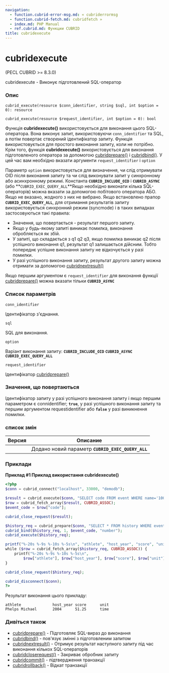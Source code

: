 ```yaml
---
navigation:
  - function.cubrid-error-msg.md: « cubriderrormsg
  - function.cubrid-fetch.md: cubridfetch »
  - index.md: PHP Manual
  - ref.cubrid.md: Функции CUBRID
title: cubridexecute
---
```

# cubridexecute

(PECL CUBRID >= 8.3.0)

cubridexecute - Виконує підготовлений SQL-оператор

### Опис

```methodsynopsis
cubrid_execute(resource $conn_identifier, string $sql, int $option = 0): resource
```

```methodsynopsis
cubrid_execute(resource $request_identifier, int $option = 0): bool
```

Функція **cubridexecute()** використовується для виконання цього SQL-оператора. Вона виконує запит, використовуючи `conn_identifier` та SQL, а потім повертає створений ідентифікатор запиту. Функція використовується для простого виконання запиту, коли не потрібно. Крім того, функція **cubridexecute()** використовується для виконання підготовленого оператора за допомогою [cubridprepare()](function.cubrid-prepare.md) і [cubridbind()](function.cubrid-bind.md). У цей час вам необхідно вказати аргументи `request_identifier` і `option`

Параметр `option` використовується для визначення, чи слід отримувати OID після виконання запиту та чи слід виконувати запит у синхронному або асинхронному режимі. Константа **`CUBRID_INCLUDE_OID`** і **`CUBRID_ASYNC`** (або \*\*`CUBRID_EXEC_QUERY_ALL`\*\*Якщо необхідно виконати кілька SQL-операторів) можна вказати за допомогою побітового оператора АБО. Якщо не вказано, жодного з них не вибрано. Якщо встановлено прапор **`CUBRID_EXEC_QUERY_ALL`**, для отримання результатів запиту використовується синхронний режим (syncmode) і в таких випадках застосовуються такі правила:

-   Значення, що повертається - результат першого запиту.
-   Якщо у будь-якому запиті виникає помилка, виконання обробляється як збій.
-   У запиті, що складається з q1 q2 q3, якщо помилка виникає q2 після успішного виконання q1, результат q1 залишається дійсним. Тобто попереднє успішне виконання запиту не відкочується у разі помилки.
-   У разі успішного виконання запиту, результат другого запиту можна отримати за допомогою [cubridnextresult()](function.cubrid-next-result.md)

Якщо першим аргументом є `request_identifier` для виконання функції [cubridprepare()](function.cubrid-prepare.md) можна вказати тільки **`CUBRID_ASYNC`**

### Список параметрів

`conn_identifier`

Ідентифікатор з'єднання.

`sql`

SQL для виконання.

`option`

Варіант виконання запиту: **`CUBRID_INCLUDE_OID`** **`CUBRID_ASYNC`** **`CUBRID_EXEC_QUERY_ALL`**

`request_identifier`

Ідентифікатор [cubridprepare()](function.cubrid-prepare.md)

### Значення, що повертаються

Ідентифікатор запиту у разі успішного виконання запиту і якщо першим параметром є connidentifier; **`true`**, у разі успішного виконання запиту та першим аргументом requestidentifier або **`false`** у разі виникнення помилки.

### список змін

| Версия | Описание |
| --- | --- |
|  | Додано новий параметр **`CUBRID_EXEC_QUERY_ALL`** |

### Приклади

**Приклад #1 Приклад використання **cubridexecute()****

```php
<?php
$conn = cubrid_connect("localhost", 33000, "demodb");

$result = cubrid_execute($conn, "SELECT code FROM event WHERE name='100m Butterfly' and gender='M'", CUBRID_ASYNC);
$row = cubrid_fetch_array($result, CUBRID_ASSOC);
$event_code = $row["code"];

cubrid_close_request($result);

$history_req = cubrid_prepare($conn, "SELECT * FROM history WHERE event_code=?");
cubrid_bind($history_req, 1, $event_code, "number");
cubrid_execute($history_req);

printf("%-20s %-9s %-10s %-5s\n", "athlete", "host_year", "score", "unit");
while ($row = cubrid_fetch_array($history_req, CUBRID_ASSOC)) {
    printf("%-20s %-9s %-10s %-5s\n",
        $row["athlete"], $row["host_year"], $row["score"], $row["unit"]);
}

cubrid_close_request($history_req);

cubrid_disconnect($conn);
?>
```

Результат виконання цього прикладу:

```
athlete              host_year score      unit
Phelps Michael       2004      51.25      time
```

### Дивіться також

-   [cubridprepare()](function.cubrid-prepare.md) - Підготовляє SQL-вираз до виконання
-   [cubridbind()](function.cubrid-bind.md) - пов'язує змінні з підготовленим запитом
-   [cubridnextresult()](function.cubrid-next-result.md) - Отримує результат наступного запиту під час виконання кількох SQL-операторів
-   [cubridcloserequest()](function.cubrid-close-request.md) - Закриває обробник запиту
-   [cubridcommit()](function.cubrid-commit.md) - підтвердження транзакції
-   [cubridrollback()](function.cubrid-rollback.md) - Відкат транзакції
